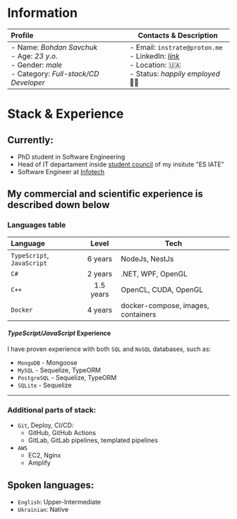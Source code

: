 # Information

| Profile | Contacts & Description |
| :- | - |
|- Name: *Bohdan Savchuk*<br/>- Age: *23 y.o.*<br/>- Gender: *male*<br/>- Category: *Full-stack/CD Developer*|- Email: `instrate@proton.me`<br/>- LinkedIn: [*link*](https://www.linkedin.com/in/instrate/)<br/>- Location: 🇺🇦 <br/>- Status: *happily employed* 🧑‍🏭|

# Stack & Experience

## Currently:
- PhD student in Software Engineering 
- Head of IT departament inside [student council](https://github.com/CP-IATE) of my insitute "ES IATE"
- Software Engineer at [Infotech](https://infotech.gov.ua/)

## My commercial and scientific experience is described down below

### Languages table

| Language | Level | Tech |
| :- | :-: | - |
| `TypeScript`, `JavaScript` | 6 years | NodeJs, NestJs |
| `C#` | 2 years | .NET, WPF, OpenGL |
| `C++` | 1.5 years | OpenCL, CUDA, OpenGL |
| `Docker` | 4 years | docker-compose, images, containers |

#### *TypeScript/JavaScript* Experience

I have proven experience with both `SQL` and `NoSQL` databases, such as:

*  `MongoDB` - Mongoose
*  `MySQL` - Sequelize, TypeORM
*  `PostgreSQL` - Sequelize, TypeORM
*  `SQLite` - Sequelize

---

### Additional parts of stack:
* `Git`, Deploy, CI/CD:
  * GitHub, GitHub Actions
  * GitLab, GitLab pipelines, templated pipelines
* `AWS`
  * EC2, Nginx
  * Amplify

## Spoken languages:

-  `English`: Upper-Intermediate
-  `Ukrainian`: Native

<!---
Instrate/Instrate is a ✨ special ✨ repository because its `README.md` (this file) appears on your GitHub profile.
You can click the Preview link to take a look at your changes.
--->
